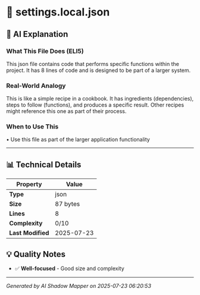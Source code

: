 # 📄 settings.local.json

## 🤖 AI Explanation

### What This File Does (ELI5)
This json file contains code that performs specific functions within the project. It has 8 lines of code and is designed to be part of a larger system.

### Real-World Analogy
This is like a simple recipe in a cookbook. It has ingredients (dependencies), steps to follow (functions), and produces a specific result. Other recipes might reference this one as part of their process.

### When to Use This
• Use this file as part of the larger application functionality

---

## 📊 Technical Details

| Property | Value |
|----------|-------|
| **Type** | json |
| **Size** | 87 bytes |
| **Lines** | 8 |
| **Complexity** | 0/10 |
| **Last Modified** | 2025-07-23 |

## 💡 Quality Notes

- ✅ **Well-focused** - Good size and complexity

---
*Generated by AI Shadow Mapper on 2025-07-23 06:20:53*